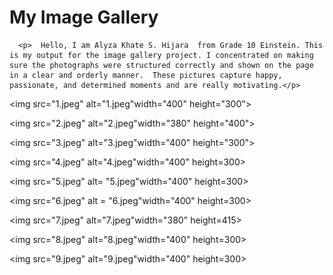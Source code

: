 <html>
<head>
  <title> know more about me </title>
<body>

  <h1>My Image Gallery</h1>

      <p>  Hello, I am Alyza Khate S. Hijara  from Grade 10 Einstein. This is my output for the image gallery project. I concentrated on making sure the photographs were structured correctly and shown on the page in a clear and orderly manner.  These pictures capture happy, passionate, and determined moments and are really motivating.</p>

  

  <img src="1.jpeg" alt="1.jpeg"width="400" height="300">
  
  <img src="2.jpeg" alt="2.jpeg"width="380" height="400">
 
  <img src="3.jpeg" alt="3.jpeg"width="400" height="300">

  <img src="4.jpeg" alt="4.jpeg"width="400" height=300>

  <img src="5.jpeg" alt= "5.jpeg"width="400" height=300>

 <img src="6.jpeg" alt = "6.jpeg"width="400" height=300>

 <img src="7.jpeg" alt="7.jpeg"width="380" height=415>

 <img src="8.jpeg" alt="8.jpeg"width="400" height=300>

 <img src="9.jpeg" alt="9.jpeg"width="400" height=300>

</body>

</head>
</html>
